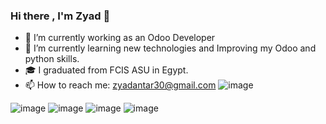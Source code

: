 ### Hi there , I'm Zyad 👋

- 💼 I’m currently working as an Odoo Developer
- 🔭 I’m currently learning new technologies and Improving my Odoo and python skills.
- 🎓 I graduated from FCIS ASU in Egypt. 
- 📫 How to reach me: zyadantar30@gmail.com
![image](https://user-images.githubusercontent.com/49242363/193414451-cf6b790e-d530-411a-be5a-47796b8d3b8b.png)


![image](https://user-images.githubusercontent.com/49242363/193414527-872f2ab9-7be7-40d6-aa5f-0a552ee2dfe2.png)
![image](https://user-images.githubusercontent.com/49242363/193414532-119d4777-7958-470f-b9f3-7f9590b03fa3.png)
![image](https://user-images.githubusercontent.com/49242363/193414542-edd4728a-74f2-4d27-8ab3-018a8e7c1324.png)
![image](https://user-images.githubusercontent.com/49242363/193414563-1bfc01e7-c6e8-4d9c-b6a0-6842cd4ce64a.png)
